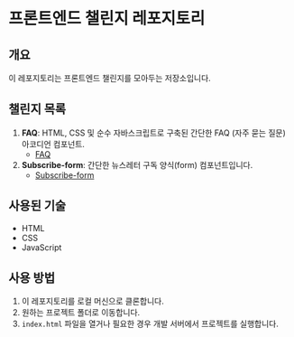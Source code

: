 # 프론트엔드 챌린지 레포지토리

## 개요

이 레포지토리는 프론트엔드 챌린지를 모아두는 저장소입니다.

## 챌린지 목록

1. **FAQ**: HTML, CSS 및 순수 자바스크립트로 구축된 간단한 FAQ (자주 묻는 질문) 아코디언 컴포넌트.
   - [FAQ](https://github.com/catmaker/Frontend-Challenge/tree/main/faq-accordion-main)
2. **Subscribe-form**: 간단한 뉴스레터 구독 양식(form) 컴포넌트입니다.
   - [Subscribe-form](https://github.com/catmaker/Frontend-Challenge/tree/main/newsletter-sign-up-with-success-message-main)
  

## 사용된 기술

- HTML
- CSS
- JavaScript


## 사용 방법

1. 이 레포지토리를 로컬 머신으로 클론합니다.
2. 원하는 프로젝트 폴더로 이동합니다.
3. `index.html` 파일을 열거나 필요한 경우 개발 서버에서 프로젝트를 실행합니다.

